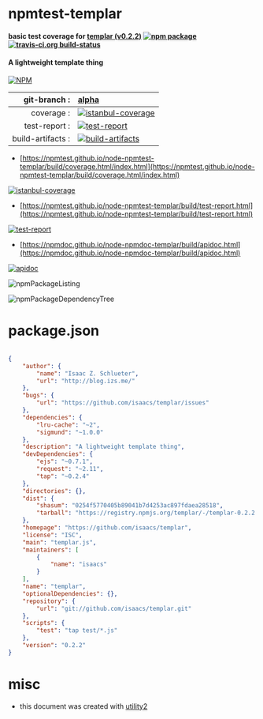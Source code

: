 # npmtest-templar

#### basic test coverage for  [templar (v0.2.2)](https://github.com/isaacs/templar)  [![npm package](https://img.shields.io/npm/v/npmtest-templar.svg?style=flat-square)](https://www.npmjs.org/package/npmtest-templar) [![travis-ci.org build-status](https://api.travis-ci.org/npmtest/node-npmtest-templar.svg)](https://travis-ci.org/npmtest/node-npmtest-templar)

#### A lightweight template thing

[![NPM](https://nodei.co/npm/templar.png?downloads=true&downloadRank=true&stars=true)](https://www.npmjs.com/package/templar)

| git-branch : | [alpha](https://github.com/npmtest/node-npmtest-templar/tree/alpha)|
|--:|:--|
| coverage : | [![istanbul-coverage](https://npmtest.github.io/node-npmtest-templar/build/coverage.badge.svg)](https://npmtest.github.io/node-npmtest-templar/build/coverage.html/index.html)|
| test-report : | [![test-report](https://npmtest.github.io/node-npmtest-templar/build/test-report.badge.svg)](https://npmtest.github.io/node-npmtest-templar/build/test-report.html)|
| build-artifacts : | [![build-artifacts](https://npmtest.github.io/node-npmtest-templar/glyphicons_144_folder_open.png)](https://github.com/npmtest/node-npmtest-templar/tree/gh-pages/build)|

- [https://npmtest.github.io/node-npmtest-templar/build/coverage.html/index.html](https://npmtest.github.io/node-npmtest-templar/build/coverage.html/index.html)

[![istanbul-coverage](https://npmtest.github.io/node-npmtest-templar/build/screenCapture.buildCi.browser.%252Ftmp%252Fbuild%252Fcoverage.lib.html.png)](https://npmtest.github.io/node-npmtest-templar/build/coverage.html/index.html)

- [https://npmtest.github.io/node-npmtest-templar/build/test-report.html](https://npmtest.github.io/node-npmtest-templar/build/test-report.html)

[![test-report](https://npmtest.github.io/node-npmtest-templar/build/screenCapture.buildCi.browser.%252Ftmp%252Fbuild%252Ftest-report.html.png)](https://npmtest.github.io/node-npmtest-templar/build/test-report.html)

- [https://npmdoc.github.io/node-npmdoc-templar/build/apidoc.html](https://npmdoc.github.io/node-npmdoc-templar/build/apidoc.html)

[![apidoc](https://npmdoc.github.io/node-npmdoc-templar/build/screenCapture.buildCi.browser.%252Ftmp%252Fbuild%252Fapidoc.html.png)](https://npmdoc.github.io/node-npmdoc-templar/build/apidoc.html)

![npmPackageListing](https://npmtest.github.io/node-npmtest-templar/build/screenCapture.npmPackageListing.svg)

![npmPackageDependencyTree](https://npmtest.github.io/node-npmtest-templar/build/screenCapture.npmPackageDependencyTree.svg)



# package.json

```json

{
    "author": {
        "name": "Isaac Z. Schlueter",
        "url": "http://blog.izs.me/"
    },
    "bugs": {
        "url": "https://github.com/isaacs/templar/issues"
    },
    "dependencies": {
        "lru-cache": "~2",
        "sigmund": "~1.0.0"
    },
    "description": "A lightweight template thing",
    "devDependencies": {
        "ejs": "~0.7.1",
        "request": "~2.11",
        "tap": "~0.2.4"
    },
    "directories": {},
    "dist": {
        "shasum": "0254f5770405b89041b7d4253ac897fdaea28518",
        "tarball": "https://registry.npmjs.org/templar/-/templar-0.2.2.tgz"
    },
    "homepage": "https://github.com/isaacs/templar",
    "license": "ISC",
    "main": "templar.js",
    "maintainers": [
        {
            "name": "isaacs"
        }
    ],
    "name": "templar",
    "optionalDependencies": {},
    "repository": {
        "url": "git://github.com/isaacs/templar.git"
    },
    "scripts": {
        "test": "tap test/*.js"
    },
    "version": "0.2.2"
}
```



# misc
- this document was created with [utility2](https://github.com/kaizhu256/node-utility2)
